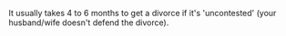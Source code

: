 It usually takes 4 to 6 months to get a divorce if it's 'uncontested' (your husband/wife doesn't defend the divorce).